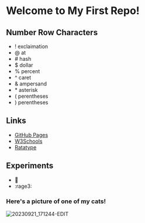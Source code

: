 # Welcome to My First Repo!
## Number Row Characters
* ! exclaimation
* @ at
* \# hash
* $ dollar
* % percent
* ^ caret
* & ampersand
* \* asterisk
* ( perentheses
* ) perentheses

## Links
* [GitHub Pages](https://www.pages.github.com)
* [W3Schools](https://www.w3schools.com/)
* [Ratatype](https://www.ratatype.com/)

## Experiments
* :maple_leaf:
* :rage3:
### Here's a picture of one of my cats!
![20230921_171244-EDIT](https://github.com/user-attachments/assets/65bbb1eb-b8b2-49f7-ad56-43a29ce14357)

